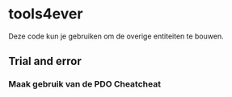 ﻿# tools4ever

Deze code kun je gebruiken om de overige entiteiten te bouwen.

## Trial and error

### Maak gebruik van de PDO Cheatcheat
